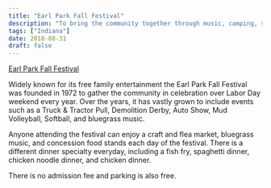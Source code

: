 ```yaml
---
title: "Earl Park Fall Festival"
description: "To bring the community together through music, camping, sports, games, food, and much more!"
tags: ["Indiana"]
date: 2018-08-31
draft: false
---
```


[Earl Park Fall Festival](https://www.earlparkfestival.com)

Widely known for its free family entertainment the Earl Park Fall Festival was founded in 1972 to gather the community in celebration over Labor Day weekend every year. Over the years, it has vastly grown to include events such as a Truck & Tractor Pull, Demolition Derby, Auto Show, Mud Volleyball, Softball, and bluegrass music.

Anyone attending the festival can enjoy a craft and flea market, bluegrass music, and concession food stands each day of the festival. There is a different dinner specialty everyday, including a fish fry, spaghetti dinner, chicken noodle dinner, and chicken dinner. 
 
There is no admission fee and parking is also free. 
